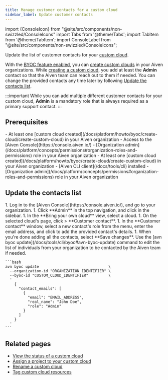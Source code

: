 ```yaml
---
title: Manage customer contacts for a custom cloud
sidebar_label: Update customer contacts
---
```


import {ConsoleIcon} from "@site/src/components/non-swizzled/ConsoleIcons"
import Tabs from '@theme/Tabs';
import TabItem from '@theme/TabItem';
import ConsoleLabel from "@site/src/components/non-swizzled/ConsoleIcons";

Update the list of customer contacts for your [custom cloud](/docs/platform/concepts/byoc).

With the [BYOC feature enabled](/docs/platform/howto/byoc/enable-byoc), you can
[create custom clouds](/docs/platform/howto/byoc/create-cloud/create-custom-cloud) in your Aiven
organizations. While
[creating a custom cloud](/docs/platform/howto/byoc/create-cloud/create-custom-cloud), you add at least
the **Admin** contact so that the Aiven team can reach out to them if needed. You can change
the provided contacts any time later by following
[Update the contacts list](#update-the-contacts-list).

:::important
While you can add multiple different customer contacts for your custom cloud, **Admin** is
a mandatory role that is always required as a primary support contact.
:::

## Prerequisites

<Tabs groupId="group1">
<TabItem value="1" label="Aiven Console" default>
-   At least one
    [custom cloud created](/docs/platform/howto/byoc/create-cloud/create-custom-cloud) in your Aiven
    organization
-   Access to the [Aiven Console](https://console.aiven.io/)
-   [Organization admin](/docs/platform/concepts/permissions#organization-roles-and-permissions)
    role in your Aiven organization
</TabItem>
<TabItem value="2" label="Aiven CLI">
-   At least one
    [custom cloud created](/docs/platform/howto/byoc/create-cloud/create-custom-cloud) in your Aiven
    organization
-   [Aiven CLI client](/docs/tools/cli) installed
-   [Organization admin](/docs/platform/concepts/permissions#organization-roles-and-permissions)
    role in your Aiven organization
</TabItem>
</Tabs>

## Update the contacts list

<Tabs groupId="group1">
<TabItem value="1" label="Aiven Console" default>
1.  Log in to the [Aiven Console](https://console.aiven.io/), and go to your organization.
1.  Click **Admin** in the top navigation, and click <ConsoleLabel name="bringyourowncloud"/>
    in the sidebar.
1.  In the **Bring your own cloud** view, select a cloud.
1.  On the selected cloud's page, click <ConsoleLabel name="actions"/> > **Customer contact**.
1.  In the **Customer contact** window, select a new contact's role
    from the menu, enter the email address, and click <ConsoleIcon name="plus"/> to add
    the provided contact's details.
1.  When you're done adding all the contacts, select **Save changes**.
</TabItem>
<TabItem value="2" label="Aiven CLI">
Use the
[avn byoc update](/docs/tools/cli/byoc#avn-byoc-update)
command to edit the list of individuals from your organization to be contacted by the Aiven
team if needed.

    ```bash
    avn byoc update                               \
      --organization-id "ORGANIZATION_IDENTIFIER" \
      --byoc-id "CUSTOM_CLOUD_IDENTIFIER"         \
      '
        {
          "contact_emails": [
            {
              "email": "EMAIL_ADDRESS",
              "real_name": "John Doe",
              "role": "Admin"
            }
          ]
        }
      '
    ```

</TabItem>
</Tabs>

## Related pages

-   [View the status of a custom cloud](/docs/platform/howto/byoc/view-custom-cloud-status)
-   [Assign a project to your custom cloud](/docs/platform/howto/byoc/assign-project-custom-cloud)
-   [Rename a custom cloud](/docs/platform/howto/byoc/rename-custom-cloud)
-   [Tag custom cloud resources](/docs/platform/howto/byoc/tag-custom-cloud-resources)
